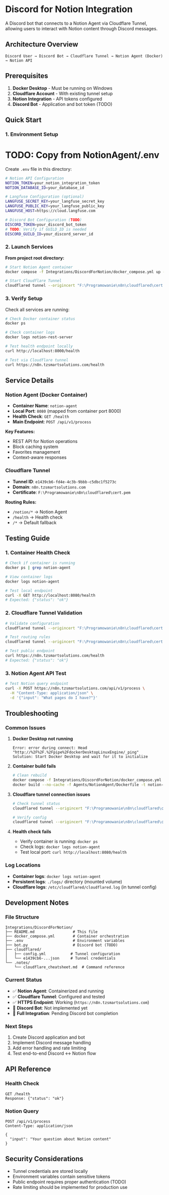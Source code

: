 # Discord for Notion Integration

A Discord bot that connects to a Notion Agent via Cloudflare Tunnel, allowing users to interact with Notion content through Discord messages.

## Architecture Overview

```
Discord User → Discord Bot → Cloudflare Tunnel → Notion Agent (Docker) → Notion API
```

## Prerequisites

1. **Docker Desktop** - Must be running on Windows
2. **Cloudflare Account** - With existing tunnel setup
3. **Notion Integration** - API tokens configured
4. **Discord Bot** - Application and bot token (TODO)

## Quick Start

### 1. Environment Setup
# TODO: Copy from NotionAgent/.env

Create `.env` file in this directory:
```bash
# Notion API Configuration
NOTION_TOKEN=your_notion_integration_token
NOTION_DATABASE_ID=your_database_id

# Langfuse Configuration (optional)
LANGFUSE_SECRET_KEY=your_langfuse_secret_key
LANGFUSE_PUBLIC_KEY=your_langfuse_public_key
LANGFUSE_HOST=https://cloud.langfuse.com

# Discord Bot Configuration (TODO)
DISCORD_TOKEN=your_discord_bot_token
# TODO: Verify if GUILD_ID is needed
DISCORD_GUILD_ID=your_discord_server_id
```

### 2. Launch Services

**From project root directory:**

```bash
# Start Notion Agent container
docker compose -f Integrations/DiscordForNotion/docker_compose.yml up -d

# Start Cloudflare Tunnel
cloudflared tunnel --origincert "F:\Programowanie\n8n\cloudflared\cert.pem" --config "Integrations/DiscordForNotion/cloudflared/config.yml" run
```

### 3. Verify Setup

Check all services are running:

```bash
# Check Docker container status
docker ps

# Check container logs
docker logs notion-rest-server

# Test health endpoint locally
curl http://localhost:8000/health

# Test via Cloudflare tunnel
curl https://n8n.tzsmartsolutions.com/health
```

## Service Details

### Notion Agent (Docker Container)

- **Container Name**: `notion-agent`
- **Local Port**: `8080` (mapped from container port 8000)
- **Health Check**: `GET /health`
- **Main Endpoint**: `POST /api/v1/process`

**Key Features:**
- REST API for Notion operations
- Block caching system
- Favorites management
- Context-aware responses

### Cloudflare Tunnel

- **Tunnel ID**: `e1439cb6-fd4e-4c3b-9bbb-c5dbc1f5273c`
- **Domain**: `n8n.tzsmartsolutions.com`
- **Certificate**: `F:\Programowanie\n8n\cloudflared\cert.pem`

**Routing Rules:**
- `/notion/*` → Notion Agent
- `/health` → Health check
- `/*` → Default fallback

## Testing Guide

### 1. Container Health Check

```bash
# Check if container is running
docker ps | grep notion-agent

# View container logs
docker logs notion-agent

# Test local endpoint
curl -X GET http://localhost:8080/health
# Expected: {"status": "ok"}
```

### 2. Cloudflare Tunnel Validation

```bash
# Validate configuration
cloudflared tunnel --origincert "F:\Programowanie\n8n\cloudflared\cert.pem" --config "Integrations/DiscordForNotion/cloudflared/config.yml" ingress validate

# Test routing rules
cloudflared tunnel --origincert "F:\Programowanie\n8n\cloudflared\cert.pem" --config "Integrations/DiscordForNotion/cloudflared/config.yml" ingress rule https://n8n.tzsmartsolutions.com/health

# Test public endpoint
curl https://n8n.tzsmartsolutions.com/health
# Expected: {"status": "ok"}
```

### 3. Notion Agent API Test

```bash
# Test Notion query endpoint
curl -X POST https://n8n.tzsmartsolutions.com/api/v1/process \
  -H "Content-Type: application/json" \
  -d '{"input": "What pages do I have?"}'
```

## Troubleshooting

### Common Issues

1. **Docker Desktop not running**
   ```
   Error: error during connect: Head "http://%2F%2F.%2Fpipe%2FdockerDesktopLinuxEngine/_ping"
   Solution: Start Docker Desktop and wait for it to initialize
   ```

2. **Container build fails**
   ```bash
   # Clean rebuild
   docker compose -f Integrations/DiscordForNotion/docker_compose.yml down
   docker build --no-cache -f Agents/NotionAgent/Dockerfile -t notion-rest-server .
   ```

3. **Cloudflare tunnel connection issues**
   ```bash
   # Check tunnel status
   cloudflared tunnel --origincert "F:\Programowanie\n8n\cloudflared\cert.pem" list
   
   # Verify config
   cloudflared tunnel --origincert "F:\Programowanie\n8n\cloudflared\cert.pem" --config "Integrations/DiscordForNotion/cloudflared/config.yml" ingress validate
   ```

4. **Health check fails**
   - Verify container is running: `docker ps`
   - Check logs: `docker logs notion-agent`
   - Test local port: `curl http://localhost:8080/health`

### Log Locations

- **Container logs**: `docker logs notion-agent`
- **Persistent logs**: `./logs/` directory (mounted volume)
- **Cloudflare logs**: `/etc/cloudflared/cloudflared.log` (in tunnel config)

## Development Notes

### File Structure
```
Integrations/DiscordForNotion/
├── README.md                 # This file
├── docker_compose.yml        # Container orchestration
├── .env                      # Environment variables
├── bot.py                    # Discord bot (TODO)
├── cloudflared/
│   ├── config.yml           # Tunnel configuration
│   └── e1439cb6-...json     # Tunnel credentials
└── .notes/
    └── cloudflare_cheatsheet.md  # Command reference
```

### Current Status

- ✅ **Notion Agent**: Containerized and running
- ✅ **Cloudflare Tunnel**: Configured and tested
- ✅ **HTTPS Endpoint**: Working (`https://n8n.tzsmartsolutions.com`)
- 🔄 **Discord Bot**: Not implemented yet
- 🔄 **Full Integration**: Pending Discord bot completion

### Next Steps

1. Create Discord application and bot
2. Implement Discord message handling
3. Add error handling and rate limiting
4. Test end-to-end Discord ↔ Notion flow

## API Reference

### Health Check
```http
GET /health
Response: {"status": "ok"}
```

### Notion Query
```http
POST /api/v1/process
Content-Type: application/json

{
  "input": "Your question about Notion content"
}
```

## Security Considerations

- Tunnel credentials are stored locally
- Environment variables contain sensitive tokens
- Public endpoint requires proper authentication (TODO)
- Rate limiting should be implemented for production use 